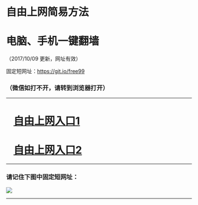 ﻿# 自由上网简易方法

# 电脑、手机一键翻墙

（2017/10/09 更新，网址有效）

固定短网址：https://git.io/free99

### （微信如打不开，请转到浏览器打开）


***





# &nbsp;&nbsp; <a href="http://ft2543329813.fwq-tz-1001.info/fwqtz01.html?t=100900117250 " target="_blank">自由上网入口1</a>
# &nbsp;&nbsp; <a href="http://ft24006356.fwq-tz-1002.info/fwqtz02.html?t=100900120177 " target="_blank">自由上网入口2</a>
***

### 请记住下图中固定短网址：

<img src="https://s3-us-west-2.amazonaws.com/fwq-1001/yjfq-20170905okok.png" /> 


***

